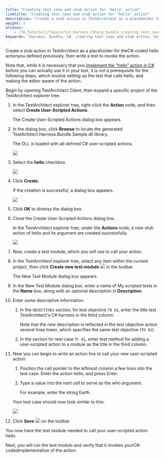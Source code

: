 ```yaml
--- 
title: "Creating test case and stub action for 'hello' action"
linktitle: "Creating test case and stub action for 'hello' action"
description: "Create a stub action in TestArchitect as a placeholder for the C#-coded hello action you defined previously, then write a test to invoke the action."
weight: 3
aliases: 
    - /TA_Tutorials/Topics/tut_Harness_CSharp_bundle_creating_test_case_and_stub_action.html
keywords: "harness, bundle, C#, creating test case and stub action, hello, creating action, bundle harness"
---
```


Create a stub action in TestArchitect as a placeholder for theC\#-coded hello actionyou defined previously, then write a test to invoke the action.

Note that, while it is necessary that you [implement the “hello” action in C\#](/TA_Tutorials/Topics/tut_CSharp_bundle_scripting_action.html) before you can actually use it in your test, it is not a prerequisite for the following steps, which involve setting up the test that calls hello, and making the editor aware of the action.

Begin by opening TestArchitect Client, then expand a specific project of the TestArchitect explorer tree.

1.  In the TestArchitect explorer tree, right-click the **Action** node, and then select **Create User-Scripted Actions**.

    The Create User-Scripted Actions dialog box appears.

2.  In the dialog box, click **Browse** to locate the generated TestAchitect.Harness.Bundle.Sample.dll library.

    The DLL is loaded with all defined C\# user-scripted actions.

    ![](/images/TA_Tutorials/Images/Create_user_scripted_action_dlg.png)

3.  Select the **hello** checkbox.

    ![](/images/TA_Tutorials/Images/Create_user_scripted_action_dlg_2.png)

4.  Click **Create**.

    If the creation is successful, a dialog box appears.

    ![](/images/TA_Tutorials/Images/action_created_successfully.png)

5.  Click **OK** to dismiss the dialog box.

6.  Close the Create User-Scripted Actions dialog box.

    In the TestArchitect explorer tree, under the **Actions** node, a new stub action of hello and its argument are created successfully.

    ![](/images/TA_Tutorials/Images/user_defined_action.png)

7.  Now, create a test module, which you will use to call your action.
8.  In the TestArchitect explorer tree, select any item within the current project, then click **Create new test module** ![](/images/TA_Tutorials/Images/btn.TAC_toolbar.CreateTestModule.png) in the toolbar.

    The New Test Module dialog box appears.

9.  In the New Test Module dialog box, enter a name of My scripted tests in the **Name** box, along with an optional description in **Description**.

10. Enter some descriptive information:

    1.  In the `OBJECTIVES` section, for test objective `T0 01`, enter the title test TestArchitect's C\# harness in the third column.

        Note that the new description is reflected in the test objective action several lines lower, which specifies the same test objective \(`TO 01`\).

    2.  In the section for test case `TC 01`, enter test method for adding a user-scripted action to a module as the title in the third column.

11. Now you can begin to write an action line to call your new user-scripted action:

    1.  Position the cell pointer to the leftmost column a few lines into the test case. Enter the action hello, and press Enter.

    2.  Type a value into the next cell to serve as the who argument.

        For example, enter the string Earth.

    Your test case should now look similar to this:

    ![](/images/TA_Tutorials/Images/tut.Harness.Test02.csharp.png)

12. Click **Save** ![](/images/TA_Tutorials/Images/btn.TAC_toolbar.SaveFile.png) on the toolbar.


You now have the test module needed to call your user-scripted action hello.

Next, you will run the test module and verify that it invokes yourC\#-codedimplementation of the action.





